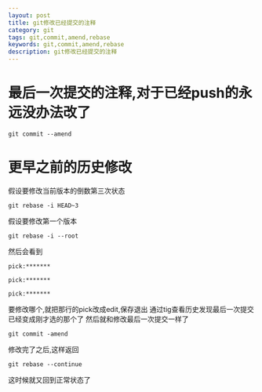 ```yaml
---
layout: post
title: git修改已经提交的注释
category: git
tags: git,commit,amend,rebase
keywords: git,commit,amend,rebase
description: git修改已经提交的注释
---
```

# 最后一次提交的注释,对于已经push的永远没办法改了

    git commit --amend

# 更早之前的历史修改

假设要修改当前版本的倒数第三次状态

    git rebase -i HEAD~3

假设要修改第一个版本

    git rebase -i --root

然后会看到

    pick:*******

    pick:*******

    pick:*******

要修改哪个,就把那行的pick改成edit,保存退出
通过tig查看历史发现最后一次提交已经变成刚才选的那个了
然后就和修改最后一次提交一样了

    git commit -amend

修改完了之后,这样返回

    git rebase --continue

这时候就又回到正常状态了
